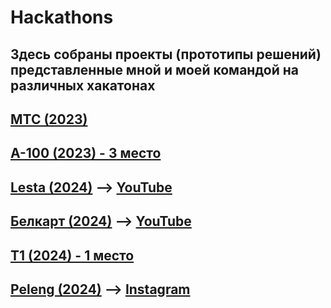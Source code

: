 # Hackathons
Здесь собраны проекты (прототипы решений) представленные мной и моей командой на различных хакатонах
--
[МТС (2023)](https://www.figma.com/proto/RH1jrSuo7vZWNy6sIjWlWV/MTS-design?type=design&node-id=7-685&t=mCGL3bqLtiXXU2wD-1&scaling=min-zoom&page-id=0%3A1&starting-point-node-id=6%3A618&show-proto-sidebar=1&mode=design)
--
[A-100 (2023) - 3 место](https://www.figma.com/proto/tndgoD4O44yys9h7gvKO7R/Untitled?type=design&t=sl44rjEtvhWdKwYB-1&scaling=scale-down&page-id=0%3A1&node-id=32-7&starting-point-node-id=32%3A7&mode=design)
--
[Lesta (2024)](https://github.com/glebgol/game-stream-hackathon) --> [YouTube](https://www.youtube.com/live/oQvhA56TFTk?si=htUohOOXP_dCyHs0&t=5073)
--
[Белкарт (2024)](https://github.com/glebgol/belkart-hackathon) --> [YouTube](https://www.youtube.com/live/xphbJ9xCFZ8?si=jAnlYmLkbMcPaSs5&t=1928)
--
[T1 (2024) - 1 место](https://github.com/GabellaJhonson/data-anonymizer)
--
[Peleng (2024)](https://github.com/glebgol/peleng-hackathon) --> [Instagram](https://www.instagram.com/reel/DClfREesLLf/?igsh=MXYycGFhYWcxNmVtYg==)
--
